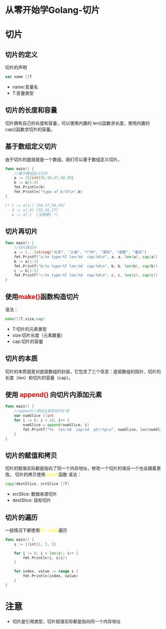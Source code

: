 # 从零开始学Golang-切片


# 切片

## 切片的定义

切片的声明

```Go
var name []T
```

- name:变量名
- T:变量类型

## 切片的长度和容量

切片拥有自己的长度和容量，可以使用内置的 len()函数求长度，使用内置的 cap()函数求切片的容量。

## 基于数组定义切片

由于切片的底层就是一个数组，我们可以基于数组定义切片。

```Go
func main() {
    //基于数组定义切片
    a := [5]int{55,56,57,58,59}
    b := a[1:4]
    fmt.Println(b)
    fmt.Println("type of b:%T\n",b)
}

/* c := a[1:] [56,57,58,59]
   d := a[:4] [55,56,57]
   e := a[:]  [全都要] */
```

## 切片再切片

```Go
func main() {
	//切片再切片
	a := [...]string{"北京", "上海", "广州", "深圳", "成都", "重庆"}
	fmt.Printf("a:%v type:%T len:%d  cap:%d\n", a, a, len(a), cap(a))
	b := a[1:3]
	fmt.Printf("b:%v type:%T len:%d  cap:%d\n", b, b, len(b), cap(b))
	c := b[1:5]
	fmt.Printf("c:%v type:%T len:%d  cap:%d\n", c, c, len(c), cap(c))
}
```

## 使用<font color=red>make()</font>函数构造切片

语法：

```Go
make([]T,size,cap)
```

- T:切片的元素类型
- size:切片长度（元素数量）
- cap:切片的容量

## 切片的本质

切片的本质就是对底层数组的封装，它包含了三个信息：底层数组的指针、切片的长度（len）和切片的容量（cap）。

## 使用 <font color=red>append()</font> 向切片内添加元素

```Go
func main() {
	//append()添加元素和切片扩容
	var numSlice []int
	for i := 0; i < 10; i++ {
		numSlice = append(numSlice, i)
		fmt.Printf("%v  len:%d  cap:%d  ptr:%p\n", numSlice, len(numSlice), cap(numSlice), numSlice)
	}
}
```

## 切片的赋值和拷贝

切片的赋值实际都是指向了同一个内存地址，修改一个切片的值另一个也会跟着更改。
切片的拷贝使用<font color=yellow>copy()</font>函数
语法：

```Go
copy(destSlice, srcSlice []T)
```

- srcSlice: 数据来源切片
- destSlice: 目标切片

## 切片的遍历

一般情况下都使用<font color=yellow>for range</font>遍历

```Go
func main() {
	s := []int{1, 3, 5}

	for i := 0; i < len(s); i++ {
		fmt.Println(i, s[i])
	}

	for index, value := range s {
		fmt.Println(index, value)
	}
}
```

# 注意

- 切片是引用类型，切片赋值实际都是指向同一个内存地址

